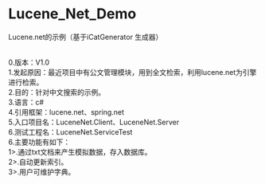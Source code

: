 Lucene_Net_Demo
===============

Lucene.net的示例（基于iCatGenerator 生成器）

<br/>0.版本：V1.0
<br/>1.发起原因：最近项目中有公文管理模块，用到全文检索，利用lucene.net为引擎进行检索。
<br/>2.目的：针对中文搜索的示例。
<br/>3.语言：c#
<br/>4.引用框架：lucene.net、spring.net
<br/>5.入口项目名：LuceneNet.Client、LuceneNet.Server
<br/>6.测试工程名：LuceneNet.ServiceTest
<br/>6.主要功能有如下：
<br/>1>.通过txt文档来产生模拟数据，存入数据库。
<br/>2>.自动更新索引。
<br/>3>.用户可维护字典。
